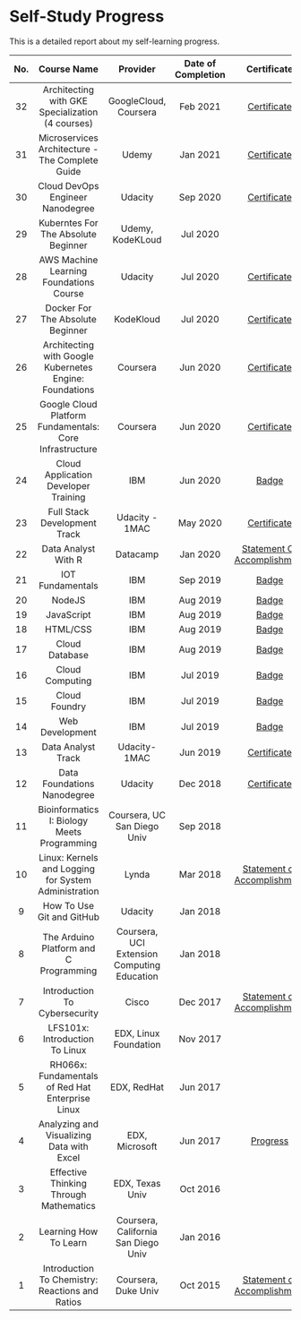 # Self-Study Progress

This is a detailed report about my self-learning progress.

|No.| Course Name | Provider | Date of Completion | Certificate | Project|
|:-:|:-----------------:|:-----------:|:-----------------:|:-------------:|:-----------:|
|32| Architecting with GKE Specialization (4 courses)| GoogleCloud, Coursera| Feb 2021| [Certificate](https://coursera.org/share/b1b9d7180b80aa29154584d34111e4ac)||
|31| Microservices Architecture - The Complete Guide| Udemy| Jan 2021| [Certificate](https://drive.google.com/file/d/1ZOYI_DpI0SwUQYS0pcyR9rktCvjkj3Mx/view?usp=sharing)||
|30|Cloud DevOps Engineer Nanodegree|Udacity|Sep 2020|[Certificate](https://confirm.udacity.com/CSMTTZSC)|[Capstone Project](https://github.com/MahaAmin/Udacity-DevOps-Capstone)|
|29|Kuberntes For The Absolute Beginner|Udemy, KodeKLoud|Jul 2020||[Project](https://github.com/MahaAmin/Voting-App-Stack-Kubernetes)|
|28|AWS Machine Learning Foundations Course|Udacity|Jul 2020|[Certificate](https://drive.google.com/file/d/1MGcfNC0stZKDyg1f5CjJ1x3aoRrRcdmo/view?usp=sharing)|[Project](https://pypi.org/project/maha-my-first-package/)|
|27|Docker For The Absolute Beginner|KodeKloud|Jul 2020|[Certificate](https://drive.google.com/file/d/14ymJBTLP6DQDiT7RyChb6NZYIGVMP_WH/view?usp=sharing)||
|26|Architecting with Google Kubernetes Engine: Foundations|Coursera|Jun 2020|[Certificate](https://www.coursera.org/account/accomplishments/records/L6QESGTVTVCB)||
|25|Google Cloud Platform Fundamentals: Core Infrastructure|Coursera|Jun 2020|[Certificate](https://www.coursera.org/account/accomplishments/records/QPFGHPRUVH76?utm_product=course)||
|24|Cloud Application Developer Training|IBM|Jun 2020|[Badge](https://www.youracclaim.com/badges/4c0b0c11-cff4-45c7-810a-707093aa5ca1/linked_in_profile) |[Certificate](https://drive.google.com/file/d/1VWDoYFKUG3ljjzMVcvhZ1R_eRHDwmRiH/view?usp=sharing)
|23|Full Stack Development Track|Udacity - 1MAC|May 2020|[Certificate](https://drive.google.com/file/d/1HogSYr4tuXdLvPCciQqz_ybXdyQmnAKs/view?usp=sharing)
|22|Data Analyst With R|Datacamp|Jan 2020|[Statement Of Accomplishment](https://www.datacamp.com/statement-of-accomplishment/track/e185a9e20f0d90fba161463d50655f40d325d80c)
|21|IOT Fundamentals|IBM|Sep 2019|[Badge](https://www.youracclaim.com/badges/0040d574-42ee-4c98-9df9-6e5cf1767814/linked_in_profile)|
|20|NodeJS|IBM|Aug 2019|[Badge](https://www.youracclaim.com/badges/68fe2a83-c82e-4030-917d-46e9a1e42f91/linked_in_profile)|
|19|JavaScript|IBM|Aug 2019|[Badge](https://www.youracclaim.com/badges/8ad58e35-d48b-4a86-98f7-e0de39490058/linked_in_profile)|
|18|HTML/CSS|IBM|Aug 2019|[Badge](https://www.youracclaim.com/badges/e31ff424-4e0b-4260-ae16-8300c5158922/linked_in_profile)|
|17|Cloud Database|IBM|Aug 2019|[Badge](https://www.youracclaim.com/badges/0164c1db-4e10-45a7-b5f2-8901459a7814/linked_in_profile)||
|16|Cloud Computing|IBM|Jul 2019|[Badge](https://www.youracclaim.com/badges/ad1cc6eb-e448-40c5-9a79-ee4388b862f8/linked_in_profile)| 
|15|Cloud Foundry|IBM|Jul 2019|[Badge](https://www.youracclaim.com/badges/849aab2b-e1e2-4cc8-a501-88c3be1fed03/linked_in_profile)|
|14|Web Development|IBM|Jul 2019|[Badge](https://www.youracclaim.com/badges/bff014be-3bad-47d8-9f03-244c385b06c7/linked_in_profile)|
|13|Data Analyst Track|Udacity-1MAC|Jun 2019|[Certificate](https://drive.google.com/file/d/10G0uERmeonA-49i7fC5TaOG32DiS3Vow/view?usp=sharing)||
|12|Data Foundations Nanodegree|Udacity|Dec 2018|[Certificate](https://graduation.udacity.com/confirm/ARQQE45N)|[4 Projects](https://github.com/MahaAmin/Udacity-DFND-Projects)
|11|Bioinformatics I: Biology Meets Programming|Coursera, UC San Diego Univ|Sep 2018||[Hands-On](https://github.com/MahaAmin/Bioinformatics-HandsOn)
|10|Linux: Kernels and Logging for System Administration|Lynda|Mar 2018|[Statement of Accomplishment](https://drive.google.com/file/d/1tUmmntSGFejCWh86NhmntBkJFCDNHREs/view)|
|9|How To Use Git and GitHub|Udacity|Jan 2018|||
|8|The Arduino Platform and C Programming|Coursera, UCI Extension Computing Education|Jan 2018||[Arduino-Automatic-Irrigation-System](https://github.com/MahaAmin/Arduino-Automatic-Irrigation-System)
|7|Introduction To Cybersecurity|Cisco|Dec 2017|[Statement of Accomplishment](https://drive.google.com/file/d/1TgK6jrX885ht_flXHvXDl7ZAGQKoONb_/view)|
|6|LFS101x: Introduction To Linux|EDX, Linux Foundation|Nov 2017||[Auto-Packages-Installation](https://github.com/MahaAmin/Automate-Packages-Installation)
|5|RH066x: Fundamentals of Red Hat Enterprise Linux|EDX, RedHat|Jun 2017||[Scripts](https://github.com/MahaAmin/Scripts)
|4|Analyzing and Visualizing Data with Excel|EDX, Microsoft|Jun 2017|[Progress](https://drive.google.com/open?id=1ToRzsox_UOttU1rXc1ZixsEVKn22rtLb)|
|3|Effective Thinking Through Mathematics|EDX, Texas Univ|Oct 2016||
|2|Learning How To Learn|Coursera, California San Diego Univ|Jan 2016||
|1|Introduction To Chemistry: Reactions and Ratios|Coursera, Duke Univ|Oct 2015|[Statement of Accomplishment](https://drive.google.com/file/d/1BiPO9RarQk97i9B7nGtJsr_Uzm3aLdTS/view)|
